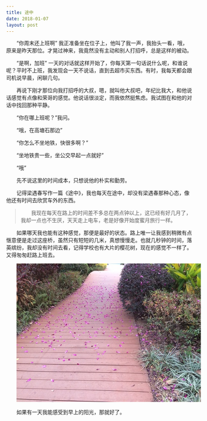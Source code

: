 ```yaml
---
title: 途中
date: 2018-01-07
layout: post
---
```


“你周末还上班啊” 我正准备坐在位子上，他叫了我一声，我抬头一看，哦，原来是昨天那位。才晃过神来，我竟然没有主动和别人打招呼，总是这样的被动。

“是啊，加班” 一天的对话就这样开始了，你每天第一句话说什么呢，和谁说呢？平时不上班，我发现会一天不说话，直到去超市买东西。有时，我每天都会跟司机说早晨，闲聊几句。

再说下刚才那位向我打招呼的大叔，嗯，就叫他大叔吧，年纪比我大，和他说话感觉有点像和荣哥的感觉。他说话很淡定，而我依然挺焦虑。我试图在和他的对话中找回那种平静。

“你在哪上班呢？”我问。

“哦，在高塘石那边”

“你怎么不坐地铁，快很多啊？”

“坐地铁贵一些，坐公交早起一点就好”

“哦”

先不说这里的时间成本，只想说他的朴实和勤劳。

记得梁遇春写作一篇《途中》，我也每天在途中，却没有梁遇春那种心态，像他还有时间去欣赏车外的东西。

> 我现在每天在路上的时间差不多总在两点钟以上，这已经有好几月了，我却一点也不生厌，天天走上电车，老是好像开始度蜜月旅行一样。

如果哪天我也能有这种感觉，那便是最好的状态。路上唯一让我感到稍微有点惬意便是走过这座桥，虽然只有短短的几米，真想慢慢走。也就几秒钟的时间，落英缤纷，我却没有时间去看，记得学校也有大片的樱花树，现在的感觉不一样了。又得匆匆赶路上班去。

![flower](/images/flower.JPG)

如果有一天我能感受到早上的阳光，那就好了。

<style>p {text-indent: 2em}</style>

